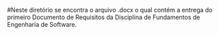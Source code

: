 #Neste diretório se encontra o arquivo .docx o qual contém a entrega do primeiro Documento de Requisitos da Disciplina de Fundamentos de
Engenharia de Software.
